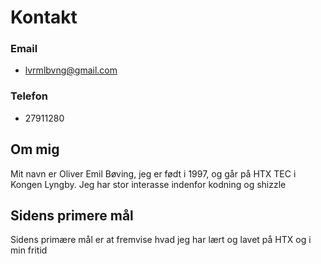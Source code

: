 # Kontakt

### Email
- lvrmlbvng@gmail.com

### Telefon
- 27911280

## Om mig

Mit navn er Oliver Emil Bøving, jeg er født i 1997, og går på HTX TEC i Kongen Lyngby. Jeg har stor interasse indenfor kodning og shizzle

## Sidens primere mål

Sidens primære mål er at fremvise hvad jeg har lært og lavet på HTX og i min fritid